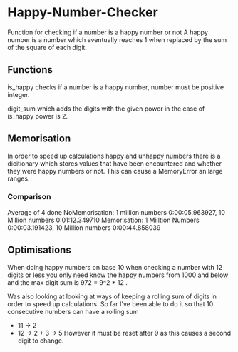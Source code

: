 # Happy-Number-Checker
Function for checking if a number is a happy number or not
A happy number is a number which eventually reaches 1 when replaced by the sum of the square of each digit.

## Functions

is_happy checks if a number is a happy number, number must be positive integer.

digit_sum which adds the digits with the given power in the case of is_happy power is 2. 

## Memorisation

In order to speed up calculations happy and unhappy numbers there is a dicitionary which stores
values that have been encountered and whether they were happy numbers or not.
This can cause a MemoryError an large ranges.

### Comparison
Average of 4 done
NoMemorisation: 1 million numbers 0:00:05.963927, 10 Million numbers 0:01:12.349710
Memorisation: 1 Milltion Numbers 0:00:03.191423, 10 Million numbers 0:00:44.858039

## Optimisations
When doing happy numbers on base 10 when checking a number with 12 digits or less you only need
know the happy numbers from 1000 and below and the max digit sum is 972 = 9^2 * 12 .


Was also looking at looking at ways of keeping a rolling sum of digits in order to speed up calculations.
So far I've been able to do it so that 10 consecutive numbers can have a rolling sum
+ 11 -> 2
+ 12 -> 2 + 3 -> 5
However it must be reset after 9 as this causes a second digit to change.